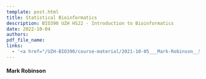 ```yaml
---
template: post.html
title: Statistical Bioinformatics
description: BIO390 UZH HS22 - Introduction to Bioinformatics
date: 2022-10-04
authors:
pdf_file_name: 
links:
  - '<a href="/UZH-BIO390/course-material/2021-10-05___Mark-Robinson__Statistics-Bioinformatics__UZH-BIO390-HS21-lecture-03.pdf" target="_blank">[2021 lecture slides]</a>'
---
```


#### Mark Robinson

<!--more-->

